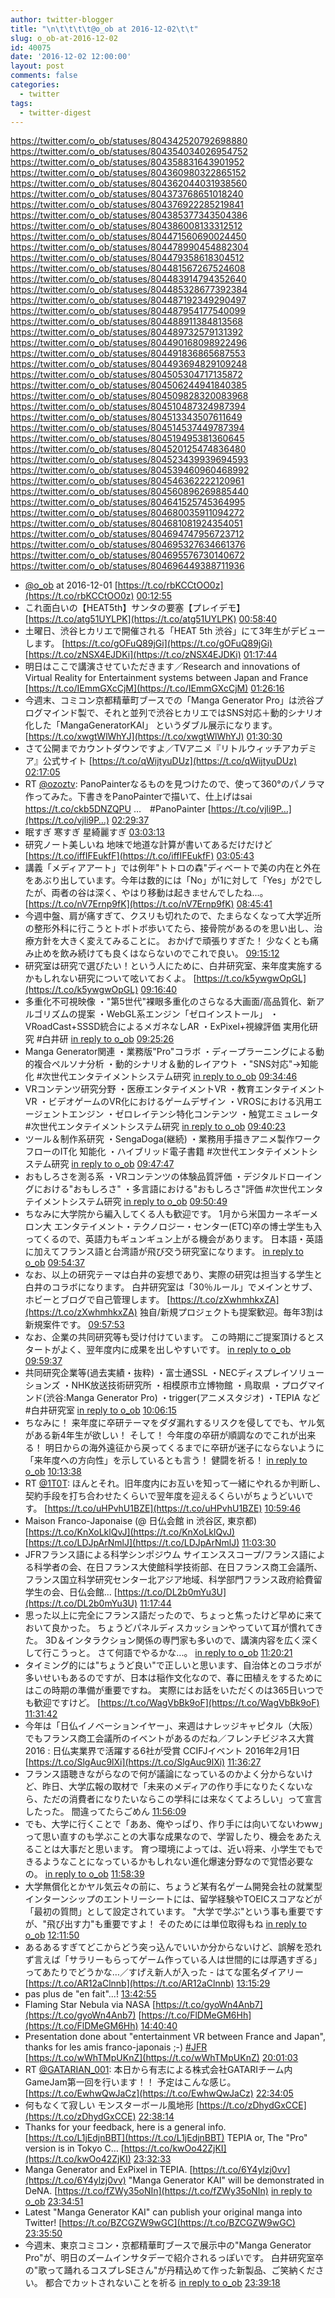 ```yaml
---
author: twitter-blogger
title: "\n\t\t\t\t@o_ob at 2016-12-02\t\t"
slug: o_ob-at-2016-12-02
id: 40075
date: '2016-12-02 12:00:00'
layout: post
comments: false
categories:
  - twitter
tags:
  - twitter-digest
---
```


https://twitter.com/o_ob/statuses/804342520792698880 https://twitter.com/o_ob/statuses/804354034026954752 https://twitter.com/o_ob/statuses/804358831643901952 https://twitter.com/o_ob/statuses/804360980322865152 https://twitter.com/o_ob/statuses/804362044031938560 https://twitter.com/o_ob/statuses/804373768651018240 https://twitter.com/o_ob/statuses/804376922285219841 https://twitter.com/o_ob/statuses/804385377343504386 https://twitter.com/o_ob/statuses/804386008133312512 https://twitter.com/o_ob/statuses/804471560690024450 https://twitter.com/o_ob/statuses/804478990454882304 https://twitter.com/o_ob/statuses/804479358618304512 https://twitter.com/o_ob/statuses/804481567267524608 https://twitter.com/o_ob/statuses/804483914794352640 https://twitter.com/o_ob/statuses/804485328677392384 https://twitter.com/o_ob/statuses/804487192349290497 https://twitter.com/o_ob/statuses/804487954177540099 https://twitter.com/o_ob/statuses/804488911384813568 https://twitter.com/o_ob/statuses/804489732579131392 https://twitter.com/o_ob/statuses/804490168098922496 https://twitter.com/o_ob/statuses/804491836865687553 https://twitter.com/o_ob/statuses/804493694829109248 https://twitter.com/o_ob/statuses/804505304717135872 https://twitter.com/o_ob/statuses/804506244941840385 https://twitter.com/o_ob/statuses/804509828320083968 https://twitter.com/o_ob/statuses/804510487324987394 https://twitter.com/o_ob/statuses/804513343507611649 https://twitter.com/o_ob/statuses/804514537449787394 https://twitter.com/o_ob/statuses/804519495381360645 https://twitter.com/o_ob/statuses/804520125474836480 https://twitter.com/o_ob/statuses/804523439939694593 https://twitter.com/o_ob/statuses/804539460960468992 https://twitter.com/o_ob/statuses/804546362222120961 https://twitter.com/o_ob/statuses/804560896269885440 https://twitter.com/o_ob/statuses/804641525745364995 https://twitter.com/o_ob/statuses/804680035911094272 https://twitter.com/o_ob/statuses/804681081924354051 https://twitter.com/o_ob/statuses/804694747956723712 https://twitter.com/o_ob/statuses/804695327634661376 https://twitter.com/o_ob/statuses/804695576730140672 https://twitter.com/o_ob/statuses/804696449388711936  

*   [@o_ob](https://twitter.com/o_ob) at 2016-12-01 [https://t.co/rbKCCtOO0z](https://t.co/rbKCCtOO0z) [00:12:55](https://twitter.com/o_ob/statuses/804342520792698880)
*   これ面白いの【HEAT5th】サンタの要塞【プレイデモ】 [https://t.co/atg51UYLPK](https://t.co/atg51UYLPK) [00:58:40](https://twitter.com/o_ob/statuses/804354034026954752)
*   土曜日、渋谷ヒカリエで開催される「HEAT 5th 渋谷」にて3年生がデビューします。 [https://t.co/gOFuQ89jGi](https://t.co/gOFuQ89jGi) [https://t.co/zNSX4EJDKi](https://t.co/zNSX4EJDKi) [01:17:44](https://twitter.com/o_ob/statuses/804358831643901952)
*   明日はここで講演させていただきます／Research and innovations of Virtual Reality for Entertainment systems between Japan and France [https://t.co/IEmmGXcCjM](https://t.co/IEmmGXcCjM) [01:26:16](https://twitter.com/o_ob/statuses/804360980322865152)
*   今週末、コミコン京都精華町ブースでの「Manga Generator Pro」は渋谷プログマインド製で、それと並列で渋谷ヒカリエではSNS対応＋動的シナリオ化した「MangaGeneratorKAI」 というダブル展示になります。 [https://t.co/xwgtWlWhYJ](https://t.co/xwgtWlWhYJ) [01:30:30](https://twitter.com/o_ob/statuses/804362044031938560)
*   さて公開までカウントダウンですよ／TVアニメ『リトルウィッチアカデミア』公式サイト [https://t.co/qWijtyuDUz](https://t.co/qWijtyuDUz) [02:17:05](https://twitter.com/o_ob/statuses/804373768651018240)
*   RT [@ozoztv](https://twitter.com/ozoztv): PanoPainterなるものを見つけたので、使って360°のパノラマ作ってみた。下書きをPanoPainterで描いて、仕上げはsai　https://t.co/ckb5DNZQPU …　#PanoPainter [https://t.co/vjli9P…](https://t.co/vjli9P…) [02:29:37](https://twitter.com/o_ob/statuses/804376922285219841)
*   眠すぎ 寒すぎ 星綺麗すぎ [03:03:13](https://twitter.com/o_ob/statuses/804385377343504386)
*   研究ノート美しいね 地味で地道な計算が書いてあるだけだけど [https://t.co/iffIFEukfF](https://t.co/iffIFEukfF) [03:05:43](https://twitter.com/o_ob/statuses/804386008133312512)
*   講義「メディアアート」では例年"トトロの森"ディベートで美の内在と外在をあぶり出しています。今年は数的には「No」が1に対して「Yes」が2でしたが、両者の谷は深く、やはり移動は起きませんでしたね...。 [https://t.co/nV7Ernp9fK](https://t.co/nV7Ernp9fK) [08:45:41](https://twitter.com/o_ob/statuses/804471560690024450)
*   今週中盤、肩が痛すぎて、クスリも切れたので、たまらなくなって大学近所の整形外科に行こうとトボトボ歩いてたら、接骨院があるのを思い出し、治療方針を大きく変えてみることに。 おかげで頑張りすぎた！ 少なくとも痛み止めを飲み続けても良くはならないのでこれで良い。 [09:15:12](https://twitter.com/o_ob/statuses/804478990454882304)
*   研究室は研究で選びたい！という人にために、白井研究室、来年度実施するかもしれない研究について呟いておくよ。 [https://t.co/k5ywgwOpGL](https://t.co/k5ywgwOpGL) [09:16:40](https://twitter.com/o_ob/statuses/804479358618304512)
*   多重化不可視映像 ・"第5世代"裸眼多重化のさらなる大画面/高品質化、新アルゴリズムの提案 ・WebGL系エンジン「ゼロインストール」 ・VRoadCast+SSSD統合によるメガネなしAR ・ExPixel+視線評価 実用化研究 #白井研 [in reply to o_ob](https://twitter.com/o_ob/statuses/804479358618304512) [09:25:26](https://twitter.com/o_ob/statuses/804481567267524608)
*   Manga Generator関連 ・業務版"Pro"コラボ ・ディープラーニングによる動的複合ペルソナ分析 ・動的シナリオ＆動的レイアウト ・"SNS対応"→知能化 #次世代エンタテイメントシステム研究 [in reply to o_ob](https://twitter.com/o_ob/statuses/804479358618304512) [09:34:46](https://twitter.com/o_ob/statuses/804483914794352640)
*   VRコンテンツ研究分野 ・医療エンタテイメントVR ・教育エンタテイメントVR ・ビデオゲームのVR化におけるゲームデザイン ・VROSにおける汎用エージェントエンジン ・ゼロレイテンシ特化コンテンツ ・触覚エミュレータ #次世代エンタテイメントシステム研究 [in reply to o_ob](https://twitter.com/o_ob/statuses/803187796340969472) [09:40:23](https://twitter.com/o_ob/statuses/804485328677392384)
*   ツール＆制作系研究 ・SengaDoga(継続) ・業務用手描きアニメ製作ワークフローのIT化 知能化 ・ハイブリッド電子書籍 #次世代エンタテイメントシステム研究 [in reply to o_ob](https://twitter.com/o_ob/statuses/804479358618304512) [09:47:47](https://twitter.com/o_ob/statuses/804487192349290497)
*   おもしろさを測る系 ・VRコンテンツの体験品質評価 ・デジタルドローイングにおける"おもしろさ" ・多言語における"おもしろさ"評価 #次世代エンタテイメントシステム研究 [in reply to o_ob](https://twitter.com/o_ob/statuses/804479358618304512) [09:50:49](https://twitter.com/o_ob/statuses/804487954177540099)
*   ちなみに大学院から編入してくる人も歓迎です。 1月から米国カーネギーメロン大 エンタテイメント・テクノロジー・センター(ETC)卒の博士学生も入ってくるので、英語力もギュンギュン上がる機会があります。 日本語・英語に加えてフランス語と台湾語が飛び交う研究室になります。 [in reply to o_ob](https://twitter.com/o_ob/statuses/804479358618304512) [09:54:37](https://twitter.com/o_ob/statuses/804488911384813568)
*   なお、以上の研究テーマは白井の妄想であり、実際の研究は担当する学生と白井のコラボになります。 白井研究室は「30％ルール」でメインとサブ、ホビーとブログで自己管理します。 [https://t.co/zXwhmhkxZA](https://t.co/zXwhmhkxZA) 独自/新規プロジェクトも提案歓迎。毎年3割は新規案件です。 [09:57:53](https://twitter.com/o_ob/statuses/804489732579131392)
*   なお、企業の共同研究等も受け付けています。 この時期にご提案頂けるとスタートがよく、翌年度内に成果を出しやすいです。 [in reply to o_ob](https://twitter.com/o_ob/statuses/803187796340969472) [09:59:37](https://twitter.com/o_ob/statuses/804490168098922496)
*   共同研究企業等(過去実績・抜粋) ・富士通SSL ・NECディスプレイソリューションズ ・NHK放送技術研究所 ・相模原市立博物館 ・鳥取県 ・プログマインド(渋谷:Manga Generator Pro) ・trigger(アニメスタジオ) ・TEPIA など #白井研究室 [in reply to o_ob](https://twitter.com/o_ob/statuses/804490168098922496) [10:06:15](https://twitter.com/o_ob/statuses/804491836865687553)
*   ちなみに！ 来年度に卒研テーマをダダ漏れするリスクを侵してでも、ヤル気がある新4年生が欲しい！ そして！ 今年度の卒研が順調なのでこれが出来る！ 明日からの海外遠征から戻ってくるまでに卒研が迷子にならないように「来年度への方向性」を示しているとも言う！ 健闘を祈る！ [in reply to o_ob](https://twitter.com/o_ob/statuses/803187796340969472) [10:13:38](https://twitter.com/o_ob/statuses/804493694829109248)
*   RT [@1T0T](https://twitter.com/1T0T): ほんとそれ。旧年度内にお互いを知って一緒にやれるか判断し、契約手段を打ち合わせたくらいで翌年度を迎えるくらいがちょうどいいです。 [https://t.co/uHPvhU1BZE](https://t.co/uHPvhU1BZE) [10:59:46](https://twitter.com/o_ob/statuses/804505304717135872)
*   Maison Franco-Japonaise (@ 日仏会館 in 渋谷区, 東京都) [https://t.co/KnXoLklQvJ](https://t.co/KnXoLklQvJ) [https://t.co/LDJpArNmlJ](https://t.co/LDJpArNmlJ) [11:03:30](https://twitter.com/o_ob/statuses/804506244941840385)
*   JFRフランス語による科学シンポジウム サイエンススコープ/フランス語による科学者の会、在日フランス大使館科学技術部、在日フランス商工会議所、フランス国立科学研究センター北アジア地域、科学部門フランス政府給費留学生の会、日仏会館… [https://t.co/DL2b0mYu3U](https://t.co/DL2b0mYu3U) [11:17:44](https://twitter.com/o_ob/statuses/804509828320083968)
*   思った以上に完全にフランス語だったので、ちょっと焦ったけど早めに来ておいて良かった。 ちょうどパネルディスカッションやっていて耳が慣れてきた。 3D＆インタラクション関係の専門家も多いので、講演内容を広く深くして行こうっと。 さて何語でやるかな...。 [in reply to o_ob](https://twitter.com/o_ob/statuses/804509828320083968) [11:20:21](https://twitter.com/o_ob/statuses/804510487324987394)
*   タイミング的には"ちょうど良い"で正しいと思います、自治体とのコラボが多いせいもあるのですが、日本は稲作文化なので、春に田植えをするためにはこの時期の準備が重要ですね。 実際にはお話をいただくのは365日いつでも歓迎ですけど。 [https://t.co/WagVbBk9oF](https://t.co/WagVbBk9oF) [11:31:42](https://twitter.com/o_ob/statuses/804513343507611649)
*   今年は「日仏イノベーションイヤー」、来週はナレッジキャピタル（大阪）でもフランス商工会議所のイベントがあるのだね／フレンチビジネス大賞2016 : 日仏実業界で活躍する6社が受賞 CCIFJイベント 2016年2月1日 [https://t.co/SlgAuc9lXi](https://t.co/SlgAuc9lXi) [11:36:27](https://twitter.com/o_ob/statuses/804514537449787394)
*   フランス語聴きながらなので何が議論になっているのかよく分からないけど、昨日、大学広報の取材で「未来のメディアの作り手になりたくないなら、ただの消費者になりたいならこの学科には来なくてよろしい」って宣言したった。 間違ってたらごめん [11:56:09](https://twitter.com/o_ob/statuses/804519495381360645)
*   でも、大学に行くことで「ああ、俺やっぱり、作り手には向いてないわww」って思い直すのも学ぶことの大事な成果なので、学習したり、機会をあたえることは大事だと思います。 育つ環境によっては、近い将来、小学生でもできるようなことになっているかもしれない進化爆速分野なので覚悟必要なの。 [in reply to o_ob](https://twitter.com/o_ob/statuses/804519495381360645) [11:58:39](https://twitter.com/o_ob/statuses/804520125474836480)
*   大学無償化とかヤル気云々の前に、ちょうど某有名ゲーム開発会社の就業型インターンシップのエントリーシートには、留学経験やTOEICスコアなどが「最初の質問」として設定されています。 "大学で学ぶ"という事も重要ですが、"飛び出す力"も重要ですよ！ そのためには単位取得もね [in reply to o_ob](https://twitter.com/o_ob/statuses/804520125474836480) [12:11:50](https://twitter.com/o_ob/statuses/804523439939694593)
*   あるあるすぎてどこからどう突っ込んでいいか分からないけど、誤解を恐れず言えば「サラリーもらってゲーム作っている人は世間的には厚遇すぎる」ってあたりでどうかな…／すげえ新人が入った - はてな匿名ダイアリー [https://t.co/AR12aClnnb](https://t.co/AR12aClnnb) [13:15:29](https://twitter.com/o_ob/statuses/804539460960468992)
*   pas plus de "en fait"...! [13:42:55](https://twitter.com/o_ob/statuses/804546362222120961)
*   Flaming Star Nebula via NASA [https://t.co/gyoWn4Anb7](https://t.co/gyoWn4Anb7) [https://t.co/FlDMeGM6Hh](https://t.co/FlDMeGM6Hh) [14:40:40](https://twitter.com/o_ob/statuses/804560896269885440)
*   Presentation done about "entertainment VR between France and Japan", thanks for les amis franco-japonais ;-) [#JFR](https://twitter.com/search?q=%23JFR&src=hash) [https://t.co/wWhTMpUKnZ](https://t.co/wWhTMpUKnZ) [20:01:03](https://twitter.com/o_ob/statuses/804641525745364995)
*   RT [@GATARIAN_001](https://twitter.com/GATARIAN_001): 本日から有志による株式会社GATARIチーム内GameJam第一回を行います！！ 予定はこんな感じ。 [https://t.co/EwhwQwJaCz](https://t.co/EwhwQwJaCz) [22:34:05](https://twitter.com/o_ob/statuses/804680035911094272)
*   何もなくて寂しい モンスターボール風地形 [https://t.co/zDhydGxCCE](https://t.co/zDhydGxCCE) [22:38:14](https://twitter.com/o_ob/statuses/804681081924354051)
*   Thanks for your feedback, here is a general info. [https://t.co/L1jEdjnBBT](https://t.co/L1jEdjnBBT) TEPIA or, The "Pro" version is in Tokyo C… [https://t.co/kwOo42ZjKI](https://t.co/kwOo42ZjKI) [23:32:33](https://twitter.com/o_ob/statuses/804694747956723712)
*   Manga Generator and ExPixel in TEPIA. [https://t.co/6Y4ylzj0vv](https://t.co/6Y4ylzj0vv) "Manga Generator KAI" will be demonstrated in DeNA. [https://t.co/fZWy35oNIn](https://t.co/fZWy35oNIn) [in reply to o_ob](https://twitter.com/o_ob/statuses/804694747956723712) [23:34:51](https://twitter.com/o_ob/statuses/804695327634661376)
*   Latest "Manga Generator KAI" can publish your original manga into Twitter! [https://t.co/BZCGZW9wGC](https://t.co/BZCGZW9wGC) [23:35:50](https://twitter.com/o_ob/statuses/804695576730140672)
*   今週末、東京コミコン・京都精華町ブースで展示中の"Manga Generator Pro"が、明日のズームインサタデーで紹介されるっぽいです。 白井研究室卒の"歌って踊れるコスプレSEさん"が丹精込めて作った新製品、ご笑納ください。 都合でカットされないことを祈る [in reply to o_ob](https://twitter.com/o_ob/statuses/804694747956723712) [23:39:18](https://twitter.com/o_ob/statuses/804696449388711936)
